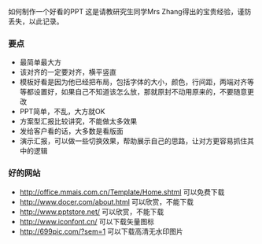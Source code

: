 如何制作一个好看的PPT
这是请教研究生同学Mrs Zhang得出的宝贵经验，谨防丢失，以此记录。

### 要点

* 最简单最大方
* 该对齐的一定要对齐，横平竖直
* 模板好看是因为他已经把布局，包括字体的大小，颜色，行间距，两端对齐等等都设置好，如果自己不知道该怎么放，那就原封不动用原来的，不要随意更改
* PPT简单，不乱，大方就OK
* 方案型汇报比较讲究，不能做太多效果
* 发给客户看的话，大多数是看版面
* 演示汇报，可以做一些切换效果，帮助展示自己的思路，让对方更容易抓住其中的逻辑

### 好的网站
* http://office.mmais.com.cn/Template/Home.shtml    可以免费下载
* http://www.docer.com/about.html    可以欣赏，不能下载
* http://www.pptstore.net/    可以欣赏，不能下载
* http://www.iconfont.cn/    可以下载矢量图标
* http://699pic.com/?sem=1   可以下载高清无水印图片
